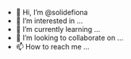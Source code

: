 - 👋 Hi, I’m @solidefiona
- 👀 I’m interested in ...
- 🌱 I’m currently learning ...
- 💞️ I’m looking to collaborate on ...
- 📫 How to reach me ...

<!---
solidefiona/solidefiona is a ✨ special ✨ repository because its `README.md` (this file) appears on your GitHub profile.
You can click the Preview link to take a look at your changes.
--->
